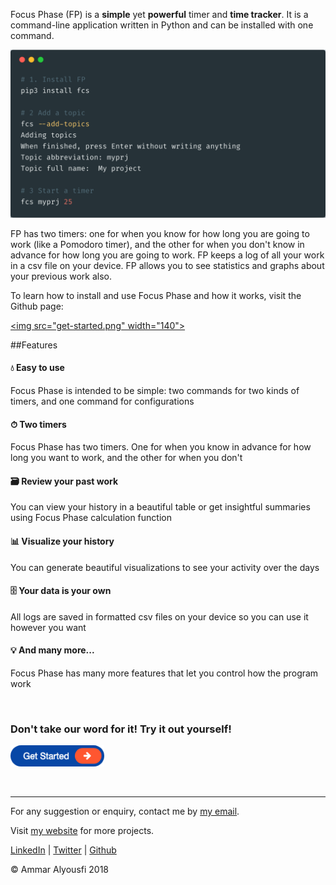 Focus Phase (FP) is a **simple** yet **powerful** timer and **time tracker**. It is a command-line application written in Python and can be installed with one command. 

![](head-img.png)

FP has two timers: one for when you know for how long you are going to work (like a Pomodoro timer), and the other for when you don't know in advance for how long you are going to work. FP keeps a log of all your work in a csv file on your device. FP allows you to see statistics and graphs about your previous work also.

To learn how to install and use Focus Phase and how it works, visit the Github page:

<a href="https://github.com/ammar1y/Focus-Phase"><img src="get-started.png" width="140"></a>

##Features

#### 💧 Easy to use

Focus Phase is intended to be simple: two commands for two kinds of timers, and one command for configurations

#### ⏱ Two timers

Focus Phase has two timers. One for when you know in advance for how long you want to work, and the other for when you don't

#### 🗃 Review your past work

You can view your history in a beautiful table or get insightful summaries using Focus Phase calculation function

#### 📊 Visualize your history

You can generate beautiful visualizations to see your activity over the days

#### 🗄 Your data is your own

All logs are saved in formatted csv files on your device so you can use it however you want

#### 💡 And many more...

Focus Phase has many more features that let you control how the program work

<br>

### Don't take our word for it! Try it out yourself!

<a href="https://github.com/ammar1y/Focus-Phase"><img src="get-started.png" width="150"></a>

<br>

---

For any suggestion or enquiry, contact me by [my email](mailto:ammar5656@gmail.com). 

Visit [my website](http://ammar-alyousfi.com/) for more projects.

[LinkedIn](https://linkedin.com/in/ammar-alyousfi/) | [Twitter](https://twitter.com/ammar_cel) | [Github](https://github.com/ammar1y) 

© Ammar Alyousfi 2018

